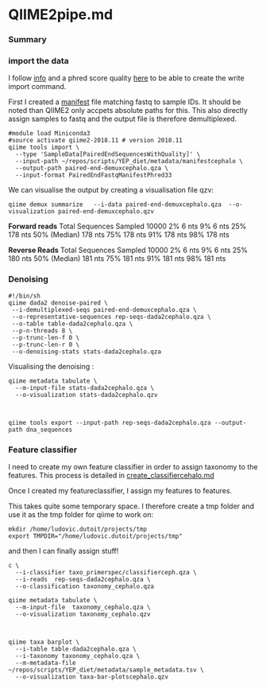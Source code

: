 # QIIME2pipe.md

### Summary

### import the data

I follow [info](https://docs.qiime2.org/2018.11/tutorials/importing/#manifest-file) and a phred score quality [here](https://www.drive5.com/usearch/manual/quality_score.html) to be able to create the write import command.

First I created a [manifest](metadata/manifestcephalo) file matching fastq to sample IDs. It should be noted than QIIME2 only accpets absolute paths for this. This also directly assign samples to fastq and the output file is therefore demultiplexed.

```
#module load Miniconda3
#source activate qiime2-2018.11 # version 2018.11
qiime tools import \
  --type 'SampleData[PairedEndSequencesWithQuality]' \
  --input-path ~/repos/scripts/YEP_diet/metadata/manifestcephalo \
  --output-path paired-end-demuxcephalo.qza \
  --input-format PairedEndFastqManifestPhred33
```
We can visualise the output by creating a visualisation file qzv:


```
qiime demux summarize   --i-data paired-end-demuxcephalo.qza  --o-visualization paired-end-demuxcephalo.qzv
```


**Forward reads**
Total Sequences Sampled 10000
2%  6 nts
9%  6 nts
25% 178 nts
50% (Median)  178 nts
75% 178 nts
91% 178 nts
98% 178 nts

**Reverse Reads**
Total Sequences Sampled 10000
2%  6 nts
9%  6 nts
25% 180 nts
50% (Median)  181 nts
75% 181 nts
91% 181 nts
98% 181 nts

### Denoising


```
#!/bin/sh
qiime dada2 denoise-paired \
 --i-demultiplexed-seqs paired-end-demuxcephalo.qza \
 --o-representative-sequences rep-seqs-dada2cephalo.qza \
 --o-table table-dada2cephalo.qza \
 --p-n-threads 8 \
 --p-trunc-len-f 0 \
 --p-trunc-len-r 0 \
 --o-denoising-stats stats-dada2cephalo.qza 
```

Visualising the denoising :


```
qiime metadata tabulate \
  --m-input-file stats-dada2cephalo.qza \
  --o-visualization stats-dada2cephalo.qzv



qiime tools export --input-path rep-seqs-dada2cephalo.qza --output-path dna_sequences
```


### Feature classifier

I need to create my own feature classifier in order to assign taxonomy to the features. This process is detailed in [create_classifiercehalo.md](create_classifiercephalo.md)


Once I created my featureclassifier, I assign my features to features.

 This takes quite some temporary space. I therefore create a tmp folder and use it as the tmp folder for qiime to work on:

```
mkdir /home/ludovic.dutoit/projects/tmp
export TMPDIR="/home/ludovic.dutoit/projects/tmp"
```

and then  I can finally assign stuff!


```
c \
  --i-classifier taxo_primerspec/classifierceph.qza \
  --i-reads  rep-seqs-dada2cephalo.qza \
  --o-classification taxonomy_cephalo.qza

qiime metadata tabulate \
  --m-input-file  taxonomy_cephalo.qza \
  --o-visualization taxonomy_cephalo.qzv



qiime taxa barplot \
  --i-table table-dada2cephalo.qza \
  --i-taxonomy taxonomy_cephalo.qza \
  --m-metadata-file ~/repos/scripts/YEP_diet/metadata/sample_metadata.tsv \
  --o-visualization taxa-bar-plotscephalo.qzv
```


